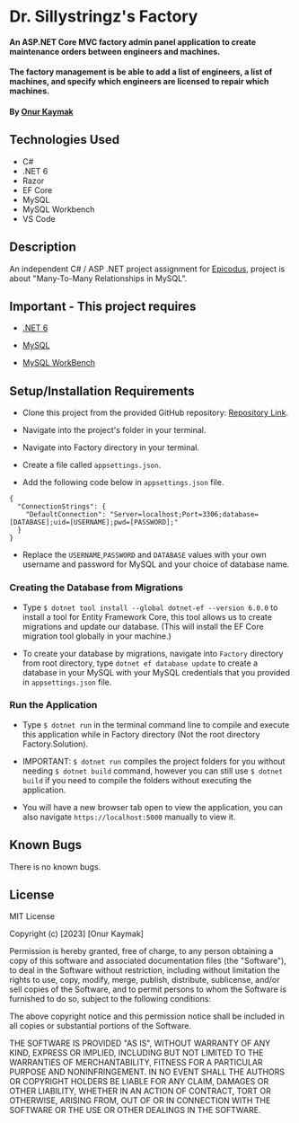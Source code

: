 # Dr. Sillystringz's Factory

#### An ASP.NET Core MVC factory admin panel application to create maintenance orders between engineers and machines.

#### The factory management is be able to add a list of engineers, a list of machines, and specify which engineers are licensed to repair which machines.

#### By [Onur Kaymak](https://onurkaymak.com)

## Technologies Used

- C#
- .NET 6
- Razor
- EF Core
- MySQL
- MySQL Workbench
- VS Code

## Description

An independent C# / ASP .NET project assignment for [Epicodus](https://www.epicodus.com/), project is about "Many-To-Many Relationships in MySQL".

## Important - This project requires

- [.NET 6](https://dotnet.microsoft.com/en-us/download/dotnet/6.0)

- [MySQL](https://dev.mysql.com/downloads/mysql)

- [MySQL WorkBench](https://dev.mysql.com/downloads/workbench)

## Setup/Installation Requirements

- Clone this project from the provided GitHub repository: [Repository Link](https://github.com/onurkaymak/factory).

- Navigate into the project's folder in your terminal.

- Navigate into Factory directory in your terminal.

- Create a file called `appsettings.json`.

- Add the following code below in `appsettings.json` file.

```
{
  "ConnectionStrings": {
    "DefaultConnection": "Server=localhost;Port=3306;database=[DATABASE];uid=[USERNAME];pwd=[PASSWORD];"
  }
}

```

- Replace the `USERNAME`,`PASSWORD` and `DATABASE` values with your own username and password for MySQL and your choice of database name.

### Creating the Database from Migrations

- Type `$ dotnet tool install --global dotnet-ef --version 6.0.0` to install a tool for Entity Framework Core, this tool allows us to create migrations and update our database. (This will install the EF Core migration tool globally in your machine.)

- To create your database by migrations, navigate into `Factory` directory from root directory, type `dotnet ef database update` to create a database in your MySQL with your MySQL credentials that you provided in `appsettings.json` file.

### Run the Application

- Type `$ dotnet run` in the terminal command line to compile and execute this application while in Factory directory (Not the root directory Factory.Solution).

- IMPORTANT: `$ dotnet run` compiles the project folders for you without needing `$ dotnet build` command, however you can still use `$ dotnet build` if you need to compile the folders without executing the application.

- You will have a new browser tab open to view the application, you can also navigate `https://localhost:5000` manually to view it.

## Known Bugs

There is no known bugs.

## License

MIT License

Copyright (c) [2023] [Onur Kaymak]

Permission is hereby granted, free of charge, to any person obtaining a copy
of this software and associated documentation files (the "Software"), to deal
in the Software without restriction, including without limitation the rights
to use, copy, modify, merge, publish, distribute, sublicense, and/or sell
copies of the Software, and to permit persons to whom the Software is
furnished to do so, subject to the following conditions:

The above copyright notice and this permission notice shall be included in all
copies or substantial portions of the Software.

THE SOFTWARE IS PROVIDED "AS IS", WITHOUT WARRANTY OF ANY KIND, EXPRESS OR
IMPLIED, INCLUDING BUT NOT LIMITED TO THE WARRANTIES OF MERCHANTABILITY,
FITNESS FOR A PARTICULAR PURPOSE AND NONINFRINGEMENT. IN NO EVENT SHALL THE
AUTHORS OR COPYRIGHT HOLDERS BE LIABLE FOR ANY CLAIM, DAMAGES OR OTHER
LIABILITY, WHETHER IN AN ACTION OF CONTRACT, TORT OR OTHERWISE, ARISING FROM,
OUT OF OR IN CONNECTION WITH THE SOFTWARE OR THE USE OR OTHER DEALINGS IN THE
SOFTWARE.
